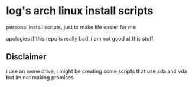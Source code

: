 # log's arch linux install scripts
personal install scripts, just to make life easier for me

apologies if this repo is really bad. i am not good at this stuff

## Disclaimer

i use an nvme drive, i might be creating some scripts that use sda and vda but im not making promises
